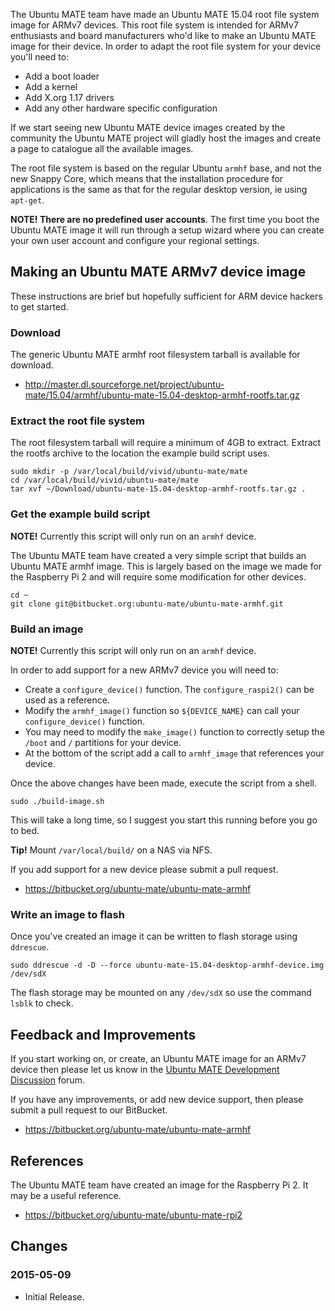 <!-- 
.. title: Ubuntu MATE generic armhf rootfs
.. slug: armhf-rootfs
.. date: 2015-05-09 13:01:09 UTC
.. tags: Ubuntu,MATE,armhf
.. link: 
.. description: Ubuntu MATE 15.04 generic armhf root file system
.. type: text
.. author: Martin Wimpress
-->

The Ubuntu MATE team have made an Ubuntu MATE 15.04 root file system image for 
ARMv7 devices. This root file system is intended for ARMv7 enthusiasts and 
board manufacturers who'd like to make an Ubuntu MATE image for their device. 
In order to adapt the root file system for your device you'll need to:

  * Add a boot loader
  * Add a kernel
  * Add X.org 1.17 drivers
  * Add any other hardware specific configuration
  
If we start seeing new Ubuntu MATE device images created by the community the
Ubuntu MATE project will gladly host the images and create a page to catalogue 
all the available images. 

The root file system is based on the regular Ubuntu `armhf` base, and not the
new Snappy Core, which means that the installation procedure for applications is
the same as that for the regular desktop version, ie using `apt-get`. 

**NOTE! There are no predefined user accounts**. The first time you boot the
Ubuntu MATE image it will run through a setup wizard where you can create your
own user account and configure your regional settings.

## Making an Ubuntu MATE ARMv7 device image

These instructions are brief but hopefully sufficient for ARM device hackers to
get started.

### Download

The generic Ubuntu MATE armhf root filesystem tarball is available for download.

  * http://master.dl.sourceforge.net/project/ubuntu-mate/15.04/armhf/ubuntu-mate-15.04-desktop-armhf-rootfs.tar.gz
      
### Extract the root file system

The root filesystem tarball will require a minimum of 4GB to extract. Extract
the rootfs archive to the location the example build script uses.

    sudo mkdir -p /var/local/build/vivid/ubuntu-mate/mate
    cd /var/local/build/vivid/ubuntu-mate/mate
    tar xvf ~/Download/ubuntu-mate-15.04-desktop-armhf-rootfs.tar.gz .

### Get the example build script

**NOTE!** Currently this script will only run on an `armhf` device.

The Ubuntu MATE team have created a very simple script that builds an Ubuntu
MATE armhf image. This is largely based on the image we made for the Raspberry
Pi 2 and will require some modification for other devices.

    cd ~
    git clone git@bitbucket.org:ubuntu-mate/ubuntu-mate-armhf.git

### Build an image

**NOTE!** Currently this script will only run on an `armhf` device.

In order to add support for a new ARMv7 device you will need to:

  * Create a `configure_device()` function. The `configure_raspi2()` can be used
  as a reference.
  * Modify the `armhf_image()` function so `${DEVICE_NAME}` can call your
  `configure_device()` function.
  * You may need to modify the `make_image()` function to correctly setup the
  `/boot` and `/` partitions for your device.
  * At the bottom of the script add a call to `armhf_image` that references your
  device.

Once the above changes have been made, execute the script from a shell.

    sudo ./build-image.sh

This will take a long time, so I suggest you start this running before you go
to bed. 

**Tip!** Mount `/var/local/build/` on a NAS via NFS.

If you add support for a new device please submit a pull request.

  * <https://bitbucket.org/ubuntu-mate/ubuntu-mate-armhf>

### Write an image to flash

Once you've created an image it can be written to flash storage using `ddrescue`.

    sudo ddrescue -d -D --force ubuntu-mate-15.04-desktop-armhf-device.img /dev/sdX

The flash storage may be mounted on any `/dev/sdX` so use the command `lsblk` to
check.

## Feedback and Improvements

If you start working on, or create, an Ubuntu MATE image for an ARMv7 device then
please let us know in the [Ubuntu MATE Development Discussion](https://ubuntu-mate.community/c/development-discussion) forum.

If you have any improvements, or add new device support, then please submit a
pull request to our BitBucket.

  * <https://bitbucket.org/ubuntu-mate/ubuntu-mate-armhf>

## References

The Ubuntu MATE team have created an image for the Raspberry Pi 2. It may be a
useful reference.

  * <https://bitbucket.org/ubuntu-mate/ubuntu-mate-rpi2>

## Changes

### 2015-05-09

  * Initial Release.
